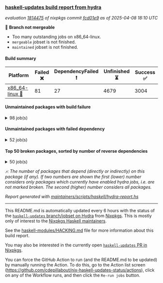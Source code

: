 ### [haskell-updates build report from hydra](https://hydra.nixos.org/jobset/nixpkgs/haskell-updates)
*evaluation [1814475](https://hydra.nixos.org/eval/1814475) of nixpkgs commit [fcd01e9](https://github.com/NixOS/nixpkgs/commits/fcd01e924043c963a3329cffc7707cfbf11259e1) as of 2025-04-08 18:10 UTC*

🔴 **Branch not mergeable**
  * Too many outstanding jobs on x86_64-linux.
  * `mergeable` jobset is not finished.
  * `maintained` jobset is not finished.

#### Build summary

 | Platform | Failed ❌ | DependencyFailed ❗ | Unfinished ⏳ | Success ✅ | 
 | --- | --- | --- | --- | --- | 
 | [x86_64-linux 🐧](https://hydra.nixos.org/eval/1814475?filter=.x86_64-linux) | 81 | 27 | 4679 | 3004 | 
#### Unmaintained packages with build failure
<details><summary>98 job(s) </summary>

- [ ] [[🐧❌]](https://hydra.nixos.org/build/294584929) [haskellPackages.pango](https://hydra.nixos.org/eval/1814475?filter=haskellPackages.pango)  ⤴️ 30 | 167
- [ ] [ghc-lib-parser](https://hydra.nixos.org/eval/1814475?filter=ghc-lib-parser)  ⤴️ 22 | 68
  - [[🐧✅]](https://hydra.nixos.org/build/293759988) [haskell.packages.ghc8107](https://hydra.nixos.org/eval/1814475?filter=haskell.packages.ghc8107.ghc-lib-parser)
  - [[🐧✅]](https://hydra.nixos.org/build/293759999) [haskell.packages.ghc902](https://hydra.nixos.org/eval/1814475?filter=haskell.packages.ghc902.ghc-lib-parser)
  - [[🐧✅]](https://hydra.nixos.org/build/293760022) [haskell.packages.ghc9101](https://hydra.nixos.org/eval/1814475?filter=haskell.packages.ghc9101.ghc-lib-parser)
  - [[🐧⏳]](https://hydra.nixos.org/build/294580977) [haskell.packages.ghc9122](https://hydra.nixos.org/eval/1814475?filter=haskell.packages.ghc9122.ghc-lib-parser)
  - [[🐧❌]](https://hydra.nixos.org/build/294580994) [haskell.packages.ghc928](https://hydra.nixos.org/eval/1814475?filter=haskell.packages.ghc928.ghc-lib-parser)
  - [[🐧⏳]](https://hydra.nixos.org/build/294581010) [haskell.packages.ghc947](https://hydra.nixos.org/eval/1814475?filter=haskell.packages.ghc947.ghc-lib-parser)
  - [[🐧⏳]](https://hydra.nixos.org/build/294581027) [haskell.packages.ghc948](https://hydra.nixos.org/eval/1814475?filter=haskell.packages.ghc948.ghc-lib-parser)
  - [[🐧⏳]](https://hydra.nixos.org/build/294581044) [haskell.packages.ghc963](https://hydra.nixos.org/eval/1814475?filter=haskell.packages.ghc963.ghc-lib-parser)
  - [[🐧✅]](https://hydra.nixos.org/build/294581062) [haskell.packages.ghc964](https://hydra.nixos.org/eval/1814475?filter=haskell.packages.ghc964.ghc-lib-parser)
  - [[🐧⏳]](https://hydra.nixos.org/build/294581079) [haskell.packages.ghc965](https://hydra.nixos.org/eval/1814475?filter=haskell.packages.ghc965.ghc-lib-parser)
  - [[🐧⏳]](https://hydra.nixos.org/build/294581099) [haskell.packages.ghc966](https://hydra.nixos.org/eval/1814475?filter=haskell.packages.ghc966.ghc-lib-parser)
  - [[🐧✅]](https://hydra.nixos.org/build/294581117) [haskell.packages.ghc967](https://hydra.nixos.org/eval/1814475?filter=haskell.packages.ghc967.ghc-lib-parser)
  - [[🐧⏳]](https://hydra.nixos.org/build/294581135) [haskell.packages.ghc981](https://hydra.nixos.org/eval/1814475?filter=haskell.packages.ghc981.ghc-lib-parser)
  - [[🐧⏳]](https://hydra.nixos.org/build/294581152) [haskell.packages.ghc982](https://hydra.nixos.org/eval/1814475?filter=haskell.packages.ghc982.ghc-lib-parser)
  - [[🐧⏳]](https://hydra.nixos.org/build/294581167) [haskell.packages.ghc983](https://hydra.nixos.org/eval/1814475?filter=haskell.packages.ghc983.ghc-lib-parser)
  - [[🐧⏳]](https://hydra.nixos.org/build/294581185) [haskell.packages.ghc984](https://hydra.nixos.org/eval/1814475?filter=haskell.packages.ghc984.ghc-lib-parser)
  - [[🐧✅]](https://hydra.nixos.org/build/294583154) [haskellPackages](https://hydra.nixos.org/eval/1814475?filter=haskellPackages.ghc-lib-parser)
- [ ] [[🐧❌]](https://hydra.nixos.org/build/294586530) [haskellPackages.what4](https://hydra.nixos.org/eval/1814475?filter=haskellPackages.what4)  ⤴️ 16 | 21
- [ ] [[🐧❌]](https://hydra.nixos.org/build/294583488) [haskellPackages.graphviz](https://hydra.nixos.org/eval/1814475?filter=haskellPackages.graphviz)  ⤴️ 14 | 57
- [ ] [[🐧❌]](https://hydra.nixos.org/build/294583988) [haskellPackages.hw-int](https://hydra.nixos.org/eval/1814475?filter=haskellPackages.hw-int)  ⤴️ 8 | 29
- [ ] [[🐧❌]](https://hydra.nixos.org/build/293842799) [haskellPackages.snappy](https://hydra.nixos.org/eval/1814475?filter=haskellPackages.snappy)  ⤴️ 4 | 9
- [ ] [[🐧❌]](https://hydra.nixos.org/build/294583649) [haskellPackages.hasql-streams-core](https://hydra.nixos.org/eval/1814475?filter=haskellPackages.hasql-streams-core)  ⤴️ 4 | 4
- [ ] [[🐧❌]](https://hydra.nixos.org/build/294585046) [haskellPackages.pipes-text](https://hydra.nixos.org/eval/1814475?filter=haskellPackages.pipes-text)  ⤴️ 3 | 17
- [ ] [[🐧❌]](https://hydra.nixos.org/build/293841397) [haskellPackages.kind-generics-th](https://hydra.nixos.org/eval/1814475?filter=haskellPackages.kind-generics-th)  ⤴️ 3 | 4
- [ ] [[🐧❌]](https://hydra.nixos.org/build/293839823) [haskellPackages.cvss](https://hydra.nixos.org/eval/1814475?filter=haskellPackages.cvss)  ⤴️ 2 | 4
- [ ] [[🐧❌]](https://hydra.nixos.org/build/294584167) [haskellPackages.json-autotype](https://hydra.nixos.org/eval/1814475?filter=haskellPackages.json-autotype)  ⤴️ 2 | 3
- [ ] [[🐧❌]](https://hydra.nixos.org/build/294585197) [haskellPackages.ptera-core](https://hydra.nixos.org/eval/1814475?filter=haskellPackages.ptera-core)  ⤴️ 2 | 2
- [ ] [[🐧❌]](https://hydra.nixos.org/build/293761990) [haskellPackages.conversion-bytestring](https://hydra.nixos.org/eval/1814475?filter=haskellPackages.conversion-bytestring)  ⤴️ 1 | 4
- [ ] [[🐧❌]](https://hydra.nixos.org/build/293764475) [haskellPackages.leanpub-concepts](https://hydra.nixos.org/eval/1814475?filter=haskellPackages.leanpub-concepts)  ⤴️ 1 | 1
- [ ] [[🐧❌]](https://hydra.nixos.org/build/293765222) [haskellPackages.oalg-base](https://hydra.nixos.org/eval/1814475?filter=haskellPackages.oalg-base)  ⤴️ 1 | 1
- [ ] [[🐧❌]](https://hydra.nixos.org/build/294586058) [haskellPackages.text-format](https://hydra.nixos.org/eval/1814475?filter=haskellPackages.text-format)  ⤴️ 0 | 27
- [ ] [[🐧❌]](https://hydra.nixos.org/build/293767711) [haskellPackages.wrapped](https://hydra.nixos.org/eval/1814475?filter=haskellPackages.wrapped)  ⤴️ 0 | 18
- [ ] [[🐧❌]](https://hydra.nixos.org/build/293766760) [haskellPackages.strings](https://hydra.nixos.org/eval/1814475?filter=haskellPackages.strings)  ⤴️ 0 | 6
- [ ] [[🐧❌]](https://hydra.nixos.org/build/293765597) [haskellPackages.polysoup](https://hydra.nixos.org/eval/1814475?filter=haskellPackages.polysoup)  ⤴️ 0 | 5
- [ ] [[🐧❌]](https://hydra.nixos.org/build/293766622) [haskellPackages.srt](https://hydra.nixos.org/eval/1814475?filter=haskellPackages.srt)  ⤴️ 0 | 3
- [ ] [[🐧❌]](https://hydra.nixos.org/build/293761449) [haskellPackages.bindings-levmar](https://hydra.nixos.org/eval/1814475?filter=haskellPackages.bindings-levmar)  ⤴️ 0 | 2
- [ ] [[🐧❌]](https://hydra.nixos.org/build/293764424) [haskellPackages.language-python](https://hydra.nixos.org/eval/1814475?filter=haskellPackages.language-python)  ⤴️ 0 | 2
- [ ] [[🐧❌]](https://hydra.nixos.org/build/293764759) [haskellPackages.memoize](https://hydra.nixos.org/eval/1814475?filter=haskellPackages.memoize)  ⤴️ 0 | 2
- [ ] [[🐧❌]](https://hydra.nixos.org/build/293765428) [haskellPackages.partial-semigroup](https://hydra.nixos.org/eval/1814475?filter=haskellPackages.partial-semigroup)  ⤴️ 0 | 2
- [ ] [[🐧❌]](https://hydra.nixos.org/build/294586234) [haskellPackages.twitter-conduit](https://hydra.nixos.org/eval/1814475?filter=haskellPackages.twitter-conduit)  ⤴️ 0 | 2
- [ ] [[🐧❌]](https://hydra.nixos.org/build/293761853) [haskellPackages.coercion-extras](https://hydra.nixos.org/eval/1814475?filter=haskellPackages.coercion-extras)  ⤴️ 0 | 1
- [ ] [[🐧❌]](https://hydra.nixos.org/build/294582718) [haskellPackages.distributed-process-lifted](https://hydra.nixos.org/eval/1814475?filter=haskellPackages.distributed-process-lifted)  ⤴️ 0 | 1
- [ ] [[🐧❌]](https://hydra.nixos.org/build/293763888) [haskellPackages.hsinspect](https://hydra.nixos.org/eval/1814475?filter=haskellPackages.hsinspect)  ⤴️ 0 | 1
- [ ] [[🐧❌]](https://hydra.nixos.org/build/294584462) [haskellPackages.mason](https://hydra.nixos.org/eval/1814475?filter=haskellPackages.mason)  ⤴️ 0 | 1
- [ ] [[🐧❌]](https://hydra.nixos.org/build/293841798) [haskellPackages.multiwalk](https://hydra.nixos.org/eval/1814475?filter=haskellPackages.multiwalk)  ⤴️ 0 | 1
- [ ] [[🐧❌]](https://hydra.nixos.org/build/293765821) [haskellPackages.qsem](https://hydra.nixos.org/eval/1814475?filter=haskellPackages.qsem)  ⤴️ 0 | 1
- [ ] [[🐧❌]](https://hydra.nixos.org/build/293766732) [haskellPackages.strict-io](https://hydra.nixos.org/eval/1814475?filter=haskellPackages.strict-io)  ⤴️ 0 | 1
- [ ] [[🐧❌]](https://hydra.nixos.org/build/293843050) [haskellPackages.tasty-travis](https://hydra.nixos.org/eval/1814475?filter=haskellPackages.tasty-travis)  ⤴️ 0 | 1
- [ ] [[🐧❌]](https://hydra.nixos.org/build/293760358) [haskellPackages.Cabal-hooks](https://hydra.nixos.org/eval/1814475?filter=haskellPackages.Cabal-hooks) 
- [ ] [[🐧❌]](https://hydra.nixos.org/build/293760436) [haskellPackages.GOST34112012-Hash](https://hydra.nixos.org/eval/1814475?filter=haskellPackages.GOST34112012-Hash) 
- [ ] [[🐧❌]](https://hydra.nixos.org/build/293760633) [haskellPackages.Stack](https://hydra.nixos.org/eval/1814475?filter=haskellPackages.Stack) 
- [ ] [[🐧❌]](https://hydra.nixos.org/build/293838835) [haskellPackages.align-equal](https://hydra.nixos.org/eval/1814475?filter=haskellPackages.align-equal) 
- [ ] [[🐧❌]](https://hydra.nixos.org/build/293761165) [haskellPackages.amrun](https://hydra.nixos.org/eval/1814475?filter=haskellPackages.amrun) 
- [ ] [[🐧❌]](https://hydra.nixos.org/build/293761173) [haskellPackages.aop-prelude](https://hydra.nixos.org/eval/1814475?filter=haskellPackages.aop-prelude) 
- [ ] [[🐧❌]](https://hydra.nixos.org/build/293761265) [haskellPackages.atomic-modify-general](https://hydra.nixos.org/eval/1814475?filter=haskellPackages.atomic-modify-general) 
- [ ] [[🐧❌]](https://hydra.nixos.org/build/294581964) [haskellPackages.b-tree](https://hydra.nixos.org/eval/1814475?filter=haskellPackages.b-tree) 
- [ ] [[🐧❌]](https://hydra.nixos.org/build/294582043) [haskellPackages.bindings-directfb](https://hydra.nixos.org/eval/1814475?filter=haskellPackages.bindings-directfb) 
- [ ] [[🐧❌]](https://hydra.nixos.org/build/293839368) [haskellPackages.bindynamic](https://hydra.nixos.org/eval/1814475?filter=haskellPackages.bindynamic) 
- [ ] [[🐧❌]](https://hydra.nixos.org/build/293761446) [haskellPackages.birds-of-paradise](https://hydra.nixos.org/eval/1814475?filter=haskellPackages.birds-of-paradise) 
- [ ] [[🐧❌]](https://hydra.nixos.org/build/294582114) [haskellPackages.bugsnag-haskell](https://hydra.nixos.org/eval/1814475?filter=haskellPackages.bugsnag-haskell) 
- [ ] [[🐧❌]](https://hydra.nixos.org/build/293761736) [haskellPackages.char-qq](https://hydra.nixos.org/eval/1814475?filter=haskellPackages.char-qq) 
- [ ] [[🐧❌]](https://hydra.nixos.org/build/294582563) [haskellPackages.data-reify-gadt](https://hydra.nixos.org/eval/1814475?filter=haskellPackages.data-reify-gadt) 
- [ ] [[🐧❌]](https://hydra.nixos.org/build/293762220) [haskellPackages.datacrypto](https://hydra.nixos.org/eval/1814475?filter=haskellPackages.datacrypto) 
- [ ] [[🐧❌]](https://hydra.nixos.org/build/294582926) [haskellPackages.evdev-streamly](https://hydra.nixos.org/eval/1814475?filter=haskellPackages.evdev-streamly) 
- [ ] [[🐧❌]](https://hydra.nixos.org/build/293762878) [haskellPackages.fugue](https://hydra.nixos.org/eval/1814475?filter=haskellPackages.fugue) 
- [ ] [[🐧❌]](https://hydra.nixos.org/build/293762891) [haskellPackages.functora-witch](https://hydra.nixos.org/eval/1814475?filter=haskellPackages.functora-witch) 
- [ ] [[🐧❌]](https://hydra.nixos.org/build/293762916) [haskellPackages.fx](https://hydra.nixos.org/eval/1814475?filter=haskellPackages.fx) 
- [ ] [[🐧❌]](https://hydra.nixos.org/build/293840719) [haskellPackages.graph-trace](https://hydra.nixos.org/eval/1814475?filter=haskellPackages.graph-trace) 
- [ ] [[🐧❌]](https://hydra.nixos.org/build/293763548) [haskellPackages.hascalam](https://hydra.nixos.org/eval/1814475?filter=haskellPackages.hascalam) 
- [ ] [[🐧❌]](https://hydra.nixos.org/build/294583673) [haskellPackages.hasqly-mysql](https://hydra.nixos.org/eval/1814475?filter=haskellPackages.hasqly-mysql) 
- [ ] [[🐧❌]](https://hydra.nixos.org/build/293763700) [haskellPackages.hi](https://hydra.nixos.org/eval/1814475?filter=haskellPackages.hi) 
- [ ] [[🐧❌]](https://hydra.nixos.org/build/293763733) [haskellPackages.hls-gadt-plugin](https://hydra.nixos.org/eval/1814475?filter=haskellPackages.hls-gadt-plugin) 
- [ ] [[🐧❌]](https://hydra.nixos.org/build/293763732) [haskellPackages.hls-refactor-plugin](https://hydra.nixos.org/eval/1814475?filter=haskellPackages.hls-refactor-plugin) 
- [ ] [[🐧❌]](https://hydra.nixos.org/build/293763740) [haskellPackages.hls-rename-plugin](https://hydra.nixos.org/eval/1814475?filter=haskellPackages.hls-rename-plugin) 
- [ ] [[🐧❌]](https://hydra.nixos.org/build/293763745) [haskellPackages.hls-retrie-plugin](https://hydra.nixos.org/eval/1814475?filter=haskellPackages.hls-retrie-plugin) 
- [ ] [[🐧❌]](https://hydra.nixos.org/build/293763735) [haskellPackages.hls-splice-plugin](https://hydra.nixos.org/eval/1814475?filter=haskellPackages.hls-splice-plugin) 
- [ ] [[🐧❌]](https://hydra.nixos.org/build/294583794) [haskellPackages.hoauth2-providers-tutorial](https://hydra.nixos.org/eval/1814475?filter=haskellPackages.hoauth2-providers-tutorial) 
- [ ] [[🐧❌]](https://hydra.nixos.org/build/293763819) [haskellPackages.hs-openmoji-data](https://hydra.nixos.org/eval/1814475?filter=haskellPackages.hs-openmoji-data) 
- [ ] [[🐧❌]](https://hydra.nixos.org/build/294584319) [haskellPackages.libfuse3](https://hydra.nixos.org/eval/1814475?filter=haskellPackages.libfuse3) 
- [ ] [[🐧❌]](https://hydra.nixos.org/build/293764767) [haskellPackages.memfd](https://hydra.nixos.org/eval/1814475?filter=haskellPackages.memfd) 
- [ ] [[🐧❌]](https://hydra.nixos.org/build/293764845) [haskellPackages.miso-examples](https://hydra.nixos.org/eval/1814475?filter=haskellPackages.miso-examples) 
- [ ] [[🐧❌]](https://hydra.nixos.org/build/294584807) [haskellPackages.nurbs](https://hydra.nixos.org/eval/1814475?filter=haskellPackages.nurbs) 
- [ ] [[🐧❌]](https://hydra.nixos.org/build/294584959) [haskellPackages.path-text-utf8](https://hydra.nixos.org/eval/1814475?filter=haskellPackages.path-text-utf8) 
- [ ] [[🐧❌]](https://hydra.nixos.org/build/293765571) [haskellPackages.pl-synth](https://hydra.nixos.org/eval/1814475?filter=haskellPackages.pl-synth) 
- [ ] [[🐧❌]](https://hydra.nixos.org/build/293765682) [haskellPackages.pretty-html](https://hydra.nixos.org/eval/1814475?filter=haskellPackages.pretty-html) 
- [ ] [[🐧❌]](https://hydra.nixos.org/build/293766029) [haskellPackages.relational-postgresql8](https://hydra.nixos.org/eval/1814475?filter=haskellPackages.relational-postgresql8) 
- [ ] [[🐧❌]](https://hydra.nixos.org/build/293766111) [haskellPackages.risc386](https://hydra.nixos.org/eval/1814475?filter=haskellPackages.risc386) 
- [ ] [[🐧❌]](https://hydra.nixos.org/build/293766485) [haskellPackages.singletons-base-code-generator](https://hydra.nixos.org/eval/1814475?filter=haskellPackages.singletons-base-code-generator) 
- [ ] [[🐧❌]](https://hydra.nixos.org/build/293842783) [haskellPackages.smtlib-backends-tests](https://hydra.nixos.org/eval/1814475?filter=haskellPackages.smtlib-backends-tests) 
- [ ] [[🐧❌]](https://hydra.nixos.org/build/293766629) [haskellPackages.stable-marriage](https://hydra.nixos.org/eval/1814475?filter=haskellPackages.stable-marriage) 
- [ ] [[🐧❌]](https://hydra.nixos.org/build/293766781) [haskellPackages.successors](https://hydra.nixos.org/eval/1814475?filter=haskellPackages.successors) 
- [ ] [[🐧❌]](https://hydra.nixos.org/build/293767414) [haskellPackages.unix-simple](https://hydra.nixos.org/eval/1814475?filter=haskellPackages.unix-simple) 
- [ ] [[🐧❌]](https://hydra.nixos.org/build/293767434) [haskellPackages.unpacked-containers](https://hydra.nixos.org/eval/1814475?filter=haskellPackages.unpacked-containers) 
- [ ] [[🐧❌]](https://hydra.nixos.org/build/293767509) [haskellPackages.var-monad](https://hydra.nixos.org/eval/1814475?filter=haskellPackages.var-monad) 
- [ ] [[🐧❌]](https://hydra.nixos.org/build/294586427) [haskellPackages.visualize-cbn](https://hydra.nixos.org/eval/1814475?filter=haskellPackages.visualize-cbn) 
- [ ] [[🐧❌]](https://hydra.nixos.org/build/293767746) [haskellPackages.xgboost-haskell](https://hydra.nixos.org/eval/1814475?filter=haskellPackages.xgboost-haskell) 
</details>

#### Unmaintained packages with failed dependency
<details><summary>52 job(s) </summary>

- [ ] [[🐧❗]](https://hydra.nixos.org/build/294583513) [haskellPackages.gtk](https://hydra.nixos.org/eval/1814475?filter=haskellPackages.gtk)  ⤴️ 11 | 117
- [ ] [[🐧❗]](https://hydra.nixos.org/build/294582428) [haskellPackages.copilot-theorem](https://hydra.nixos.org/eval/1814475?filter=haskellPackages.copilot-theorem)  ⤴️ 8 | 11
- [ ] [[🐧❗]](https://hydra.nixos.org/build/294583985) [haskellPackages.hw-bits](https://hydra.nixos.org/eval/1814475?filter=haskellPackages.hw-bits)  ⤴️ 7 | 28
- [ ] [[🐧❗]](https://hydra.nixos.org/build/294582423) [haskellPackages.copilot-language](https://hydra.nixos.org/eval/1814475?filter=haskellPackages.copilot-language)  ⤴️ 7 | 9
- [ ] [[🐧❗]](https://hydra.nixos.org/build/294582425) [haskellPackages.copilot-libraries](https://hydra.nixos.org/eval/1814475?filter=haskellPackages.copilot-libraries)  ⤴️ 6 | 7
- [ ] [[🐧❗]](https://hydra.nixos.org/build/294583998) [haskellPackages.hw-rankselect-base](https://hydra.nixos.org/eval/1814475?filter=haskellPackages.hw-rankselect-base)  ⤴️ 5 | 21
- [ ] [[🐧❗]](https://hydra.nixos.org/build/294582419) [haskellPackages.copilot](https://hydra.nixos.org/eval/1814475?filter=haskellPackages.copilot)  ⤴️ 5 | 5
- [ ] [[🐧❗]](https://hydra.nixos.org/build/294583987) [haskellPackages.hw-excess](https://hydra.nixos.org/eval/1814475?filter=haskellPackages.hw-excess)  ⤴️ 4 | 20
- [ ] [[🐧❗]](https://hydra.nixos.org/build/294583990) [haskellPackages.hw-balancedparens](https://hydra.nixos.org/eval/1814475?filter=haskellPackages.hw-balancedparens)  ⤴️ 3 | 19
- [ ] [[🐧❗]](https://hydra.nixos.org/build/293842800) [haskellPackages.snappy-framing](https://hydra.nixos.org/eval/1814475?filter=haskellPackages.snappy-framing)  ⤴️ 3 | 4
- [ ] [[🐧❗]](https://hydra.nixos.org/build/294583999) [haskellPackages.hw-rankselect](https://hydra.nixos.org/eval/1814475?filter=haskellPackages.hw-rankselect)  ⤴️ 2 | 18
- [ ] [[🐧❗]](https://hydra.nixos.org/build/294585710) [haskellPackages.sketch-frp-copilot](https://hydra.nixos.org/eval/1814475?filter=haskellPackages.sketch-frp-copilot)  ⤴️ 2 | 2
- [ ] [[🐧❗]](https://hydra.nixos.org/build/294582924) [haskellPackages.fasta](https://hydra.nixos.org/eval/1814475?filter=haskellPackages.fasta)  ⤴️ 1 | 7
- [ ] [[🐧❗]](https://hydra.nixos.org/build/293762008) [haskellPackages.conversion-text](https://hydra.nixos.org/eval/1814475?filter=haskellPackages.conversion-text)  ⤴️ 0 | 3
- [ ] [[🐧❗]](https://hydra.nixos.org/build/294582713) [haskellPackages.diversity](https://hydra.nixos.org/eval/1814475?filter=haskellPackages.diversity)  ⤴️ 0 | 2
- [ ] [[🐧❗]](https://hydra.nixos.org/build/294581320) [haskellPackages.JuPyTer-notebook](https://hydra.nixos.org/eval/1814475?filter=haskellPackages.JuPyTer-notebook) 
- [ ] [ghc-lib](https://hydra.nixos.org/eval/1814475?filter=ghc-lib) 
  - [[🐧✅]](https://hydra.nixos.org/build/293759989) [haskell.packages.ghc8107](https://hydra.nixos.org/eval/1814475?filter=haskell.packages.ghc8107.ghc-lib)
  - [[🐧✅]](https://hydra.nixos.org/build/293760000) [haskell.packages.ghc902](https://hydra.nixos.org/eval/1814475?filter=haskell.packages.ghc902.ghc-lib)
  - [[🐧✅]](https://hydra.nixos.org/build/293760023) [haskell.packages.ghc9101](https://hydra.nixos.org/eval/1814475?filter=haskell.packages.ghc9101.ghc-lib)
  - [[🐧❗]](https://hydra.nixos.org/build/294580995) [haskell.packages.ghc928](https://hydra.nixos.org/eval/1814475?filter=haskell.packages.ghc928.ghc-lib)
  - [[🐧⏳]](https://hydra.nixos.org/build/294581011) [haskell.packages.ghc947](https://hydra.nixos.org/eval/1814475?filter=haskell.packages.ghc947.ghc-lib)
  - [[🐧⏳]](https://hydra.nixos.org/build/294581030) [haskell.packages.ghc948](https://hydra.nixos.org/eval/1814475?filter=haskell.packages.ghc948.ghc-lib)
  - [[🐧⏳]](https://hydra.nixos.org/build/294581043) [haskell.packages.ghc963](https://hydra.nixos.org/eval/1814475?filter=haskell.packages.ghc963.ghc-lib)
  - [[🐧⏳]](https://hydra.nixos.org/build/294581060) [haskell.packages.ghc964](https://hydra.nixos.org/eval/1814475?filter=haskell.packages.ghc964.ghc-lib)
  - [[🐧⏳]](https://hydra.nixos.org/build/294581078) [haskell.packages.ghc965](https://hydra.nixos.org/eval/1814475?filter=haskell.packages.ghc965.ghc-lib)
  - [[🐧⏳]](https://hydra.nixos.org/build/294581103) [haskell.packages.ghc966](https://hydra.nixos.org/eval/1814475?filter=haskell.packages.ghc966.ghc-lib)
  - [[🐧✅]](https://hydra.nixos.org/build/294581116) [haskell.packages.ghc967](https://hydra.nixos.org/eval/1814475?filter=haskell.packages.ghc967.ghc-lib)
  - [[🐧⏳]](https://hydra.nixos.org/build/294581136) [haskell.packages.ghc981](https://hydra.nixos.org/eval/1814475?filter=haskell.packages.ghc981.ghc-lib)
  - [[🐧⏳]](https://hydra.nixos.org/build/294581150) [haskell.packages.ghc982](https://hydra.nixos.org/eval/1814475?filter=haskell.packages.ghc982.ghc-lib)
  - [[🐧⏳]](https://hydra.nixos.org/build/294581166) [haskell.packages.ghc983](https://hydra.nixos.org/eval/1814475?filter=haskell.packages.ghc983.ghc-lib)
  - [[🐧⏳]](https://hydra.nixos.org/build/294581184) [haskell.packages.ghc984](https://hydra.nixos.org/eval/1814475?filter=haskell.packages.ghc984.ghc-lib)
  - [[🐧⏳]](https://hydra.nixos.org/build/294583148) [haskellPackages](https://hydra.nixos.org/eval/1814475?filter=haskellPackages.ghc-lib)
- [ ] [ghc-tags](https://hydra.nixos.org/eval/1814475?filter=ghc-tags) 
  - [[🐧⏳]](https://hydra.nixos.org/build/294580948) [haskell.packages.ghc8107](https://hydra.nixos.org/eval/1814475?filter=haskell.packages.ghc8107.ghc-tags)
  - [[🐧⏳]](https://hydra.nixos.org/build/294580965) [haskell.packages.ghc902](https://hydra.nixos.org/eval/1814475?filter=haskell.packages.ghc902.ghc-tags)
  - [[🐧⏳]](https://hydra.nixos.org/build/294580974) [haskell.packages.ghc9101](https://hydra.nixos.org/eval/1814475?filter=haskell.packages.ghc9101.ghc-tags)
  - [[🐧❗]](https://hydra.nixos.org/build/294581015) [haskell.packages.ghc928](https://hydra.nixos.org/eval/1814475?filter=haskell.packages.ghc928.ghc-tags)
  - [[🐧⏳]](https://hydra.nixos.org/build/294581066) [haskell.packages.ghc963](https://hydra.nixos.org/eval/1814475?filter=haskell.packages.ghc963.ghc-tags)
  - [[🐧⏳]](https://hydra.nixos.org/build/294581077) [haskell.packages.ghc964](https://hydra.nixos.org/eval/1814475?filter=haskell.packages.ghc964.ghc-tags)
  - [[🐧⏳]](https://hydra.nixos.org/build/294581104) [haskell.packages.ghc965](https://hydra.nixos.org/eval/1814475?filter=haskell.packages.ghc965.ghc-tags)
  - [[🐧⏳]](https://hydra.nixos.org/build/294581121) [haskell.packages.ghc966](https://hydra.nixos.org/eval/1814475?filter=haskell.packages.ghc966.ghc-tags)
  - [[🐧⏳]](https://hydra.nixos.org/build/294581132) [haskell.packages.ghc967](https://hydra.nixos.org/eval/1814475?filter=haskell.packages.ghc967.ghc-tags)
- [ ] [[🐧❗]](https://hydra.nixos.org/build/294583653) [haskellPackages.hasql-streams-streamly](https://hydra.nixos.org/eval/1814475?filter=haskellPackages.hasql-streams-streamly) 
- [ ] [[🐧❗]](https://hydra.nixos.org/build/293764447) [haskellPackages.language-python-test](https://hydra.nixos.org/eval/1814475?filter=haskellPackages.language-python-test) 
- [ ] [[🐧❗]](https://hydra.nixos.org/build/294584702) [haskellPackages.nc-indicators](https://hydra.nixos.org/eval/1814475?filter=haskellPackages.nc-indicators) 
- [ ] [[🐧❗]](https://hydra.nixos.org/build/293765225) [haskellPackages.oalg-abg](https://hydra.nixos.org/eval/1814475?filter=haskellPackages.oalg-abg) 
- [ ] [[🐧❗]](https://hydra.nixos.org/build/294585507) [haskellPackages.scenegraph](https://hydra.nixos.org/eval/1814475?filter=haskellPackages.scenegraph) 
- [ ] [[🐧❗]](https://hydra.nixos.org/build/293842785) [haskellPackages.smtlib-backends-z3](https://hydra.nixos.org/eval/1814475?filter=haskellPackages.smtlib-backends-z3) 
- [ ] [[🐧❗]](https://hydra.nixos.org/build/293842806) [haskellPackages.snappy-lazy](https://hydra.nixos.org/eval/1814475?filter=haskellPackages.snappy-lazy) 
- [ ] [[🐧❗]](https://hydra.nixos.org/build/293843041) [haskellPackages.tasty-papi](https://hydra.nixos.org/eval/1814475?filter=haskellPackages.tasty-papi) 
- [ ] [[🐧❗]](https://hydra.nixos.org/build/294586702) [haskellPackages.zephyr-copilot](https://hydra.nixos.org/eval/1814475?filter=haskellPackages.zephyr-copilot) 
</details>

#### Top 50 broken packages, sorted by number of reverse dependencies
<details><summary>50 job(s) </summary>

[haskell98](https://packdeps.haskellers.com/reverse/haskell98) ⤴️ 152  
[failure](https://packdeps.haskellers.com/reverse/failure) ⤴️ 72  
[enumerator](https://packdeps.haskellers.com/reverse/enumerator) ⤴️ 56  
[connection](https://packdeps.haskellers.com/reverse/connection) ⤴️ 50  
[util](https://packdeps.haskellers.com/reverse/util) ⤴️ 49  
[derive](https://packdeps.haskellers.com/reverse/derive) ⤴️ 48  
[fclabels](https://packdeps.haskellers.com/reverse/fclabels) ⤴️ 47  
[accelerate](https://packdeps.haskellers.com/reverse/accelerate) ⤴️ 42  
[syb-with-class](https://packdeps.haskellers.com/reverse/syb-with-class) ⤴️ 42  
[MonadCatchIO-transformers](https://packdeps.haskellers.com/reverse/MonadCatchIO-transformers) ⤴️ 41  
[TypeCompose](https://packdeps.haskellers.com/reverse/TypeCompose) ⤴️ 41  
[PrimitiveArray](https://packdeps.haskellers.com/reverse/PrimitiveArray) ⤴️ 35  
[crypto-random](https://packdeps.haskellers.com/reverse/crypto-random) ⤴️ 35  
[dual](https://packdeps.haskellers.com/reverse/dual) ⤴️ 32  
[hsp](https://packdeps.haskellers.com/reverse/hsp) ⤴️ 32  
[language-ecmascript](https://packdeps.haskellers.com/reverse/language-ecmascript) ⤴️ 31  
[iteratee](https://packdeps.haskellers.com/reverse/iteratee) ⤴️ 29  
[polysemy-time](https://packdeps.haskellers.com/reverse/polysemy-time) ⤴️ 29  
[composite-base](https://packdeps.haskellers.com/reverse/composite-base) ⤴️ 28  
[polysemy-resume](https://packdeps.haskellers.com/reverse/polysemy-resume) ⤴️ 28  
[polysemy-conc](https://packdeps.haskellers.com/reverse/polysemy-conc) ⤴️ 27  
[regexpr](https://packdeps.haskellers.com/reverse/regexpr) ⤴️ 27  
[crypto-numbers](https://packdeps.haskellers.com/reverse/crypto-numbers) ⤴️ 25  
[either-unwrap](https://packdeps.haskellers.com/reverse/either-unwrap) ⤴️ 25  
[polysemy-log](https://packdeps.haskellers.com/reverse/polysemy-log) ⤴️ 25  
[Crypto](https://packdeps.haskellers.com/reverse/Crypto) ⤴️ 22  
[crypto-pubkey](https://packdeps.haskellers.com/reverse/crypto-pubkey) ⤴️ 22  
[haskelldb](https://packdeps.haskellers.com/reverse/haskelldb) ⤴️ 22  
[wxdirect](https://packdeps.haskellers.com/reverse/wxdirect) ⤴️ 22  
[BiobaseTypes](https://packdeps.haskellers.com/reverse/BiobaseTypes) ⤴️ 21  
[alg](https://packdeps.haskellers.com/reverse/alg) ⤴️ 21  
[libxml-sax](https://packdeps.haskellers.com/reverse/libxml-sax) ⤴️ 21  
[wxc](https://packdeps.haskellers.com/reverse/wxc) ⤴️ 21  
[biocore](https://packdeps.haskellers.com/reverse/biocore) ⤴️ 20  
[reform](https://packdeps.haskellers.com/reverse/reform) ⤴️ 20  
[wxcore](https://packdeps.haskellers.com/reverse/wxcore) ⤴️ 20  
[attoparsec-enumerator](https://packdeps.haskellers.com/reverse/attoparsec-enumerator) ⤴️ 19  
[bytestring-show](https://packdeps.haskellers.com/reverse/bytestring-show) ⤴️ 19  
[cprng-aes](https://packdeps.haskellers.com/reverse/cprng-aes) ⤴️ 19  
[fay](https://packdeps.haskellers.com/reverse/fay) ⤴️ 19  
[harp](https://packdeps.haskellers.com/reverse/harp) ⤴️ 19  
[hsx2hs](https://packdeps.haskellers.com/reverse/hsx2hs) ⤴️ 19  
[incipit](https://packdeps.haskellers.com/reverse/incipit) ⤴️ 19  
[ixset](https://packdeps.haskellers.com/reverse/ixset) ⤴️ 19  
[mmsyn2](https://packdeps.haskellers.com/reverse/mmsyn2) ⤴️ 19  
[polysemy-chronos](https://packdeps.haskellers.com/reverse/polysemy-chronos) ⤴️ 19  
[polysemy-process](https://packdeps.haskellers.com/reverse/polysemy-process) ⤴️ 19  
[wx](https://packdeps.haskellers.com/reverse/wx) ⤴️ 19  
[BiobaseENA](https://packdeps.haskellers.com/reverse/BiobaseENA) ⤴️ 18  
[asn1-data](https://packdeps.haskellers.com/reverse/asn1-data) ⤴️ 18  
</details>


*⤴️: The number of packages that depend (directly or indirectly) on this package (if any). If two numbers are shown the first (lower) number considers only packages which currently have enabled hydra jobs, i.e. are not marked broken. The second (higher) number considers all packages.*

*Report generated with [maintainers/scripts/haskell/hydra-report.hs](https://github.com/NixOS/nixpkgs/blob/haskell-updates/maintainers/scripts/haskell/hydra-report.hs)*


----------------------------------------------------------------------

This README.md is automatically updated every 6 hours with the status of the
[`haskell-updates` branch/jobset on Hydra](https://hydra.nixos.org/jobset/nixpkgs/haskell-updates)
from [Nixpkgs](https://github.com/NixOS/nixpkgs).  This is mostly only of
interest to the [Nixpkgs Haskell maintainers](https://github.com/orgs/NixOS/teams/haskell).

See the
[haskell-modules/HACKING.md](https://github.com/NixOS/nixpkgs/blob/haskell-updates/pkgs/development/haskell-modules/HACKING.md)
file for more information about this build report.

You may also be interested in the currently open
[`haskell-updates` PR in Nixpkgs](https://github.com/nixos/nixpkgs/pulls?q=is%3Apr+is%3Aopen+head%3Ahaskell-updates).

You can force the GitHub Action to run (and the README.md to be updated) by
manually running the Action.  To do this, go to the Action list screen
(https://github.com/cdepillabout/nix-haskell-updates-status/actions),
click on any of the Workflow runs, and then click the `Re-run jobs` button.
